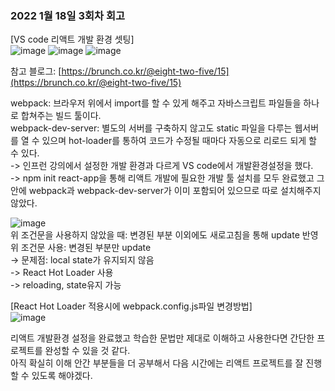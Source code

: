 ### 2022 1월 18일 3회차 회고

[VS code 리액트 개발 환경 셋팅]  
![image](https://user-images.githubusercontent.com/67140032/150922451-2dd136ef-1628-4a99-b97d-3c03ab3fe2ba.png)
![image](https://user-images.githubusercontent.com/67140032/150922473-13267734-b267-4861-a0a1-0eb50b9e5295.png)
![image](https://user-images.githubusercontent.com/67140032/150922407-8b0e6e99-acf2-432c-addf-2a4effac82f2.png)

참고 블로그: [https://brunch.co.kr/@eight-two-five/15](https://brunch.co.kr/@eight-two-five/15)

webpack: 브라우저 위에서 import를 할 수 있게 해주고 자바스크립트 파일들을 하나로 합쳐주는 빌드 툴이다.  
webpack-dev-server: 별도의 서버를 구축하지 않고도 static 파일을 다루는 웹서버를 열 수 있으며 hot-loader를 통하여 코드가 수정될 때마다 자동으로 리로드 되게 할 수 있다.  
-> 인프런 강의에서 설정한 개발 환경과 다르게 VS code에서 개발환경설정을 했다.  
-> npm init react-app을 통해 리액트 개발에 필요한 개발 툴 설치를 모두 완료했고 그 안에 webpack과 webpack-dev-server가 이미 포함되어 있으므로 따로 설치해주지 않았다.  

![image](https://user-images.githubusercontent.com/67140032/150922808-b61af8ae-6d3d-4ba6-b5ef-e4c4eb643905.png)  
위 조건문을 사용하지 않았을 때: 변경된 부분 이외에도 새로고침을 통해 update 반영  
위 조건문 사용: 변경된 부분만 update  
-> 문제점: local state가 유지되지 않음  
-> React Hot Loader 사용  
-> reloading, state유지 가능  

[React Hot Loader 적용시에 webpack.config.js파일 변경방법]  
![image](https://user-images.githubusercontent.com/67140032/150922909-66558abb-7be1-45dd-a8c3-dfac85c7e7d6.png)  

리액트 개발환경 설정을 완료했고 학습한 문법만 제대로 이해하고 사용한다면 간단한 프로젝트를 완성할 수 있을 것 같다.  
아직 확실히 이해 안간 부분들을 더 공부해서 다음 시간에는 리액트 프로젝트를 잘 진행할 수 있도록 해야겠다.
